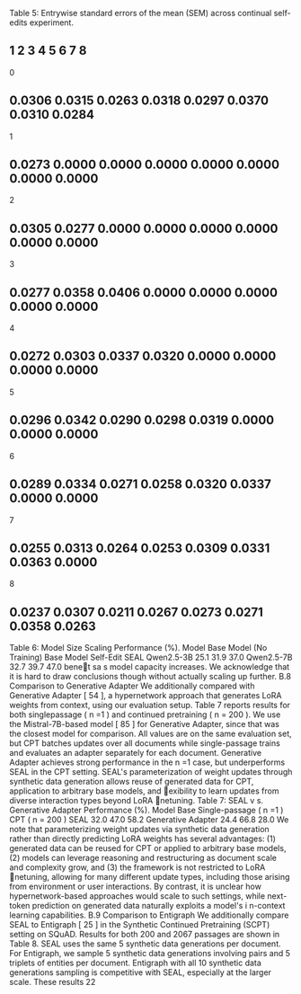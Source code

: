 Table 5: Entrywise standard errors of the mean (SEM) across continual self-edits experiment.


## 1 2 3 4 5 6 7 8

0


## 0.0306 0.0315 0.0263 0.0318 0.0297 0.0370 0.0310 0.0284

1


## 0.0273 0.0000 0.0000 0.0000 0.0000 0.0000 0.0000 0.0000

2


## 0.0305 0.0277 0.0000 0.0000 0.0000 0.0000 0.0000 0.0000

3


## 0.0277 0.0358 0.0406 0.0000 0.0000 0.0000 0.0000 0.0000

4


## 0.0272 0.0303 0.0337 0.0320 0.0000 0.0000 0.0000 0.0000

5


## 0.0296 0.0342 0.0290 0.0298 0.0319 0.0000 0.0000 0.0000

6


## 0.0289 0.0334 0.0271 0.0258 0.0320 0.0337 0.0000 0.0000

7


## 0.0255 0.0313 0.0264 0.0253 0.0309 0.0331 0.0363 0.0000

8


## 0.0237 0.0307 0.0211 0.0267 0.0273 0.0271 0.0358 0.0263

Table 6: Model Size Scaling Performance (%). Model Base Model (No Training) Base Model Self-Edit SEAL Qwen2.5-3B 25.1 31.9 37.0 Qwen2.5-7B 32.7 39.7 47.0 benet sa s model capacity increases. We acknowledge that it is hard to draw conclusions though without actually scaling up further. B.8 Comparison to Generative Adapter We additionally compared with Generative Adapter [ 54 ], a hypernetwork approach that generates LoRA weights from context, using our evaluation setup. Table 7 reports results for both singlepassage ( n =1 ) and continued pretraining ( n = 200 ). We use the Mistral-7B-based model [ 85 ] for Generative Adapter, since that was the closest model for comparison. All values are on the same evaluation set, but CPT batches updates over all documents while single-passage trains and evaluates an adapter separately for each document. Generative Adapter achieves strong performance in the n =1 case, but underperforms SEAL in the CPT setting. SEAL's parameterization of weight updates through synthetic data generation allows reuse of generated data for CPT, application to arbitrary base models, and exibility to learn updates from diverse interaction types beyond LoRA netuning. Table 7: SEAL v s. Generative Adapter Performance (%). Model Base Single-passage ( n =1 ) CPT ( n = 200 ) SEAL 32.0 47.0 58.2 Generative Adapter 24.4 66.8 28.0 We note that parameterizing weight updates via synthetic data generation rather than directly predicting LoRA weights has several advantages: (1) generated data can be reused for CPT or applied to arbitrary base models, (2) models can leverage reasoning and restructuring as document scale and complexity grow, and (3) the framework is not restricted to LoRA netuning, allowing for many different update types, including those arising from environment or user interactions. By contrast, it is unclear how hypernetwork-based approaches would scale to such settings, while next-token prediction on generated data naturally exploits a model's i n-context learning capabilities. B.9 Comparison to Entigraph We additionally compare SEAL to Entigraph [ 25 ] in the Synthetic Continued Pretraining (SCPT) setting on SQuAD. Results for both 200 and 2067 passages are shown in Table 8. SEAL uses the same 5 synthetic data generations per document. For Entigraph, we sample 5 synthetic data generations involving pairs and 5 triplets of entities per document. Entigraph with all 10 synthetic data generations sampling is competitive with SEAL, especially at the larger scale. These results 22